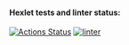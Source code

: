 #### Hexlet tests and linter status:
[![Actions Status](https://github.com/Dobrovera/python-project-83/workflows/hexlet-check/badge.svg)](https://github.com/Dobrovera/python-project-83/actions) [![linter](https://github.com/Dobrovera/python-project-83/actions/workflows/linter.yml/badge.svg)](https://github.com/Dobrovera/python-project-83/actions/workflows/linter.yml)